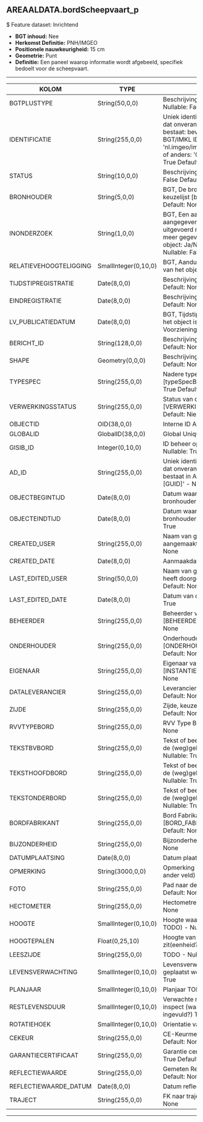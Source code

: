 ## AREAALDATA.bordScheepvaart_p

$ Feature dataset: Inrichtend

* __BGT inhoud:__ Nee
* __Herkomst Definitie:__ PNH/IMGEO
* __Positionele nauwkeurigheid:__ 15 cm
* __Geometrie:__ Punt
* __Definitie:__ Een paneel waarop informatie wordt afgebeeld, specifiek bedoelt voor de scheepvaart.

***

|KOLOM                             |TYPE          	|DEFINITIE|
|------                          	|----          	|-----    |
|BGTPLUSTYPE                        |String(50,0,0)       |Beschrijving - keuzelijst [typeBRD] Nullable: False Default: None|
|IDENTIFICATIE                      |String(255,0,0)      |Uniek identificatienummer voor het object dat onveranderlijk is zolang het object bestaat: bevat indien van toepassing BGT/IMKL ID in format 'nl.imgeo/imkl.bronhouderscode.LokaalID' of anders: '00000'.LokaalID - Nullable: True Default: None|
|STATUS                             |String(10,0,0)       |Beschrijving - keuzelijst [status] Nullable: False Default: :bestaand|
|BRONHOUDER                         |String(5,0,0)        |BGT, De bronhoudercode van het object, keuzelijst [bronhouder] - Nullable: False Default: None|
|INONDERZOEK                        |String(1,0,0)        |BGT, Een aanduiding waarmee wordt aangegeven dat een onderzoek wordt uitgevoerd naar de juistheid van een of meer gegevens van het betreffende object: Ja/Nee, keuzelijst [jaNee] Nullable: False Default: N|
|RELATIEVEHOOGTELIGGING             |SmallInteger(0,10,0) |BGT, Aanduiding voor de relatieve hoogte van het object - Nullable: False Default: 0|
|TIJDSTIPREGISTRATIE                |Date(8,0,0)          |Beschrijving - keuzelijst [] Nullable: True Default: None|
|EINDREGISTRATIE                    |Date(8,0,0)          |Beschrijving - keuzelijst [] Nullable: True Default: None|
|LV_PUBLICATIEDATUM                 |Date(8,0,0)          |BGT, Tijdstip waarop deze instantie van het object is opgenomen in de Landelijke Voorziening - Nullable: True|
|BERICHT_ID                         |String(128,0,0)      |Beschrijving - keuzelijst [] Nullable: True Default: None|
|SHAPE                              |Geometry(0,0,0)      |Beschrijving: - keuzelijst [] Nullable: True Default: None|
|TYPESPEC                            |String(255,0,0)    |Nadere typering van het object, keuzelijst [typeSpecBRDScheepvaart] - Nullable: True Default: None|
|VERWERKINGSSTATUS                   |String(255,0,0)    |Status van de gegevens, keuzelijst [VERWERKINGSSTATUS] - Nullable: False Default: Nieuwl|
|OBJECTID                            |OID(38,0,0)        |Interne ID ArcGIS - Nullable: False|
|GLOBALID                            |GlobalID(38,0,0)   |Global Unique Identifier - Nullable: False|
|GISIB_ID                            |Integer(0,10,0)    |ID beheer openbare ruimte (GISIB) - Nullable: True|
|AD_ID                               |String(255,0,0)    |Uniek identificatienummer voor het object dat onveranderlijk is zolang het object bestaat in Areaaldata: in format 'AD.[GUID]' - Nullable: False Default: None|
|OBJECTBEGINTIJD                     |Date(8,0,0)        |Datum waarop het object bij de bronhouder is ontstaan - Nullable: True|
|OBJECTEINDTIJD                      |Date(8,0,0)        |Datum waarop het object bij de bronhouder niet meer geldig is - Nullable: True|
|CREATED_USER                        |String(255,0,0)    |Naam van gebruiker die de rij heeft aangemaakt - Nullable: True Default: None|
|CREATED_DATE                        |Date(8,0,0)        |Aanmaakdatum - Nullable: True|
|LAST_EDITED_USER                    |String(50,0,0)     |Naam van gebruiker die de laatste mutatie heeft doorgevoerd - Nullable: True Default: None|
|LAST_EDITED_DATE                    |Date(8,0,0)        |Datum van de laatste mutatie - Nullable: True|
|BEHEERDER                           |String(255,0,0)    |Beheerder van het object, keuzelijst [BEHEERDER] - Nullable: True Default: None|
|ONDERHOUDER                         |String(255,0,0)    |Onderhouder van het object, keuzelijst [ONDERHOUDER] - Nullable: True Default: None|
|EIGENAAR                            |String(255,0,0)    |Eigenaar van het object, keuzelijst [INSTANTIE] - Nullable: True Default: None| 
|DATALEVERANCIER                     |String(255,0,0)    |Leverancier van de data - Nullable: True Default: None|
|ZIJDE                               |String(255,0,0)     |Zijde, keuzelijst [ZIJDE] - Nullable: True Default: None|
|RVVTYPEBORD                         |String(255,0,0)     |RVV Type Bord - Nullable: True Default: None|
|TEKSTBVBORD                         |String(255,0,0)     |Tekst of beeld op het bovenbord dat aan de (weg)gebruiker wordt getoond - Nullable: True Default: None|
|TEKSTHOOFDBORD                      |String(255,0,0)     |Tekst of beeld op het hoofdbord dat aan de (weg)gebruiker wordt getoond - Nullable: True Default: None|
|TEKSTONDERBORD                      |String(255,0,0)     |Tekst of beeld op het onderbord dat aan de (weg)gebruiker wordt getoond - Nullable: True Default: None|
|BORDFABRIKANT                       |String(255,0,0)     |Bord Fabrikant, keuzelijst [BORD_FABRIKANT] - Nullable: True Default: None|
|BIJZONDERHEID                       |String(255,0,0)     |Bijzonderheden - Nullable: True Default: None|
|DATUMPLAATSING                      |Date(8,0,0)         |Datum plaatsing - Nullable: True|
|OPMERKING                           |String(3000,0,0)    |Opmerking (niet bijzonderheid, dat is een ander veld) - Nullable: True Default: None|
|FOTO                                |String(255,0,0)     |Pad naar de foto TODO - Nullable: True Default: None|
|HECTOMETER                          |String(255,0,0)     |Hectometrering - Nullable: True Default: None||
|HOOGTE                              |SmallInteger(0,10,0)|Hoogte waarop het bord zit(eenheid? TODO) - Nullable: True|
|HOOGTEPALEN                         |Float(0,25,10)      |Hoogte van de paal waarop het bord zit(eenheid? TODO) - Nullable: True|
|LEESZIJDE                           |String(255,0,0)     |TODO - Nullable: True Default: None|
|LEVENSVERWACHTING                   |SmallInteger(0,10,0)|Levensverwachting van het bord toen het geplaatst werd(jaren) TODO - Nullable: True|
|PLANJAAR                            |SmallInteger(0,10,0)|Planjaar TODO - Nullable: True|
|RESTLEVENSDUUR                      |SmallInteger(0,10,0)|Verwachte restlevensduur vanaf moment inspect (waar wordt inspectiedatum ingevuld?) TODO - Nullable: True|
|ROTATIEHOEK                         |SmallInteger(0,10,0)|Orientatie van het bord - Nullable: True|
|CEKEUR                              |String(255,0,0)     |CE-Keurmerk aanwezig - Nullable: True Default: None|
|GARANTIECERTIFICAAT                 |String(255,0,0)     |Garantie certificaat aanwezig - Nullable: True Default: None|
|REFLECTIEWAARDE                     |String(255,0,0)     |Gemeten Reflectiewaarde - Nullable: True Default: None|
|REFLECTIEWAARDE_DATUM               |Date(8,0,0)         |Datum reflectiemeting - Nullable: True|
|TRAJECT                             |String(255,0,0)     |FK naar traject_v - Nullable: True Default: None|



***
